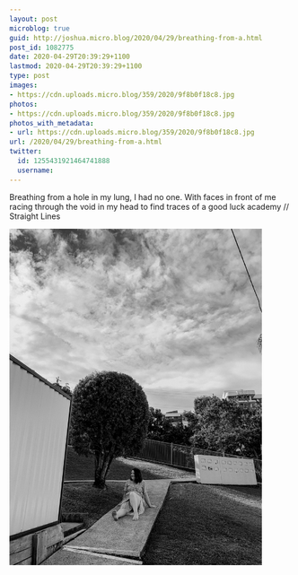 ```yaml
---
layout: post
microblog: true
guid: http://joshua.micro.blog/2020/04/29/breathing-from-a.html
post_id: 1082775
date: 2020-04-29T20:39:29+1100
lastmod: 2020-04-29T20:39:29+1100
type: post
images:
- https://cdn.uploads.micro.blog/359/2020/9f8b0f18c8.jpg
photos:
- https://cdn.uploads.micro.blog/359/2020/9f8b0f18c8.jpg
photos_with_metadata:
- url: https://cdn.uploads.micro.blog/359/2020/9f8b0f18c8.jpg
url: /2020/04/29/breathing-from-a.html
twitter:
  id: 1255431921464741888
  username: 
---
```

Breathing from a hole in my lung, I had no one. With faces in front of me racing through the void in my head to find traces of a good luck academy // Straight Lines

<img src="uploads/2020/9f8b0f18c8.jpg" width="450" height="600" alt="" />
